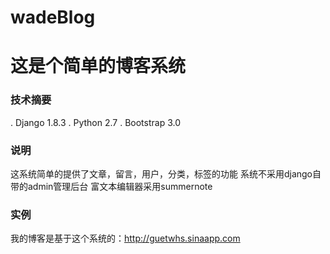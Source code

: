 # wadeBlog
# 这是个简单的博客系统
### 技术摘要
   . Django 1.8.3
   . Python 2.7 
   . Bootstrap 3.0
### 说明
这系统简单的提供了文章，留言，用户，分类，标签的功能
系统不采用django自带的admin管理后台
富文本编辑器采用summernote

### 实例
我的博客是基于这个系统的：http://guetwhs.sinaapp.com
